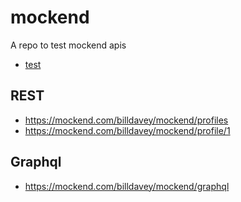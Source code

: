 # mockend
A repo to test mockend apis
- [test](https://docs.mockend.com/)

## REST
- https://mockend.com/billdavey/mockend/profiles
- https://mockend.com/billdavey/mockend/profile/1
## Graphql
- https://mockend.com/billdavey/mockend/graphql

